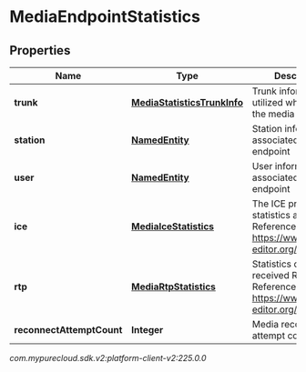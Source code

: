 # MediaEndpointStatistics


## Properties

| Name | Type | Description | Notes |
| ------------ | ------------- | ------------- | ------------- |
| **trunk** | [**MediaStatisticsTrunkInfo**](MediaStatisticsTrunkInfo) | Trunk information utilized when creating the media endpoint |  [optional] |
| **station** | [**NamedEntity**](NamedEntity) | Station information associated with media endpoint |  [optional] |
| **user** | [**NamedEntity**](NamedEntity) | User information associated media endpoint |  [optional] |
| **ice** | [**MediaIceStatistics**](MediaIceStatistics) | The ICE protocol statistics and details. Reference: https://www.rfc-editor.org/rfc/rfc5245 |  [optional] |
| **rtp** | [**MediaRtpStatistics**](MediaRtpStatistics) | Statistics of sent and received RTP. Reference: https://www.rfc-editor.org/rfc/rfc3550 |  [optional] |
| **reconnectAttemptCount** | **Integer** | Media reconnect attempt count |  [optional] |




_com.mypurecloud.sdk.v2:platform-client-v2:225.0.0_
